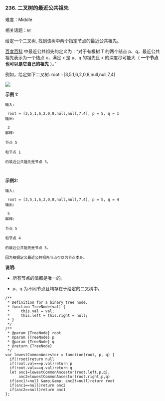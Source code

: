 ### 236. 二叉树的最近公共祖先

难度：Middle

相关话题：`树`

给定一个二叉树, 找到该树中两个指定节点的最近公共祖先。



[百度百科](https://baike.baidu.com/item/%E6%9C%80%E8%BF%91%E5%85%AC%E5%85%B1%E7%A5%96%E5%85%88/8918834?fr=aladdin)
中最近公共祖先的定义为：&ldquo;对于有根树 T 的两个结点 p、q，最近公共祖先表示为一个结点 x，满足 x 是 p、q 的祖先且 x 的深度尽可能大（ **一个节点也可以是它自己的祖先** ）。&rdquo;



例如，给定如下二叉树: root =[3,5,1,6,2,0,8,null,null,7,4]



![](https://assets.leetcode-cn.com/aliyun-lc-upload/uploads/2018/12/15/binarytree.png)






 **示例 1:** 





```
输入:

 root = [3,5,1,6,2,0,8,null,null,7,4], p = 5, q = 1
输出:

 3
解释: 

节点 5 

和节点 1 

的最近公共祖先是节点 3。



```

 **示例2:** 





```
输入:

 root = [3,5,1,6,2,0,8,null,null,7,4], p = 5, q = 4
输出:

 5
解释: 

节点 5 

和节点 4 

的最近公共祖先是节点 5。

因为根据定义最近公共祖先节点可以为节点本身。

```





 **说明:** 





* 所有节点的值都是唯一的。

* p、q 为不同节点且均存在于给定的二叉树中。






```
/**
 * Definition for a binary tree node.
 * function TreeNode(val) {
 *     this.val = val;
 *     this.left = this.right = null;
 * }
 */
/**
 * @param {TreeNode} root
 * @param {TreeNode} p
 * @param {TreeNode} q
 * @return {TreeNode}
 */
var lowestCommonAncestor = function(root, p, q) {
  if(!root)return null
  if(root.val===p.val)return p
  if(root.val===q.val)return q
  let anc1=lowestCommonAncestor(root.left,p,q),
      anc2=lowestCommonAncestor(root.right,p,q)
  if(anc1!=null &amp;&amp; anc2!=null)return root
  if(anc1==null)return anc2
  if(anc2==null)return anc1
};



```
